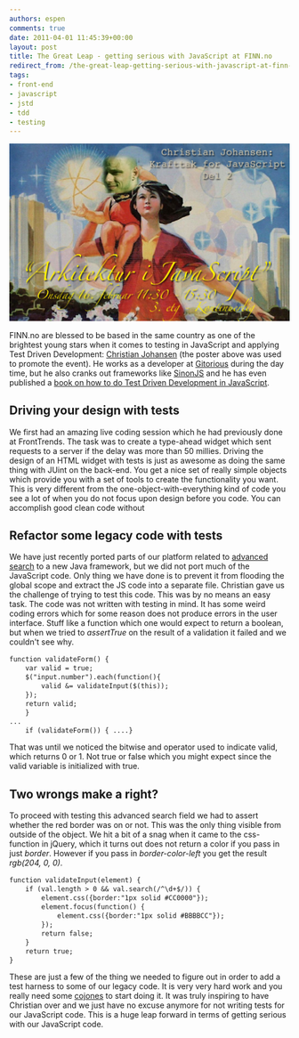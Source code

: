 ```yaml
---
authors: espen
comments: true
date: 2011-04-01 11:45:39+00:00
layout: post
title: The Great Leap - getting serious with JavaScript at FINN.no
redirect_from: /the-great-leap-getting-serious-with-javascript-at-finn-no/
tags:
- front-end
- javascript
- jstd
- tdd
- testing
---
```


![Krafttak for JavaScript](/images/2011-04-01-the-great-leap-getting-serious-with-javascript-at-finn-no/krafttak-cjno.png)

FINN.no are blessed to be based in the same country as one of the brightest young stars when it comes to testing in JavaScript and applying Test Driven Development: [Christian Johansen](https://github.com/cjohansen) (the poster above was used to promote the event).
He works as a developer at [Gitorious](http://gitorious.com/) during the day time, but he also cranks out frameworks like [SinonJS](http://sinonjs.org) and he has even published a [book on how to do Test Driven Development in JavaScript](http://www.amazon.com/dp/0321683919/).

## Driving your design with tests

We first had an amazing live coding session which he had previously done at FrontTrends. The task was to create a type-ahead widget which sent requests to a server if the delay was more than 50 millies. Driving the design of an HTML widget with tests is just as awesome as doing the same thing with JUint on the back-end.  You get a nice set of really simple objects which provide you with a set of tools to create the functionality you want. This is very different from the one-object-with-everything kind of code you see a lot of when you do not focus upon design before you code. You can accomplish good clean code without

## Refactor some legacy code with tests

We have just recently ported parts of our platform related to [advanced search](http://www.finn.no/finn/car/used/advanced) to a new Java framework, but we did not port much of the JavaScript code. Only thing we have done is to prevent it from flooding the global scope and extract the JS code into a separate file. Christian gave us the challenge of trying to test this code. This was by no means an easy task.
The code was not written with testing in mind. It has some weird coding errors which for some reason does not produce errors in the user interface. Stuff like a function which one would expect to return a boolean, but when we tried to _assertTrue_ on the result of a validation it failed and we couldn't see why.

    function validateForm() {
        var valid = true;
        $("input.number").each(function(){
            valid &= validateInput($(this));
        });
        return valid;
        }
    ...
        if (validateForm()) { ....}


That was until we noticed the  bitwise and operator used to indicate valid, which returns 0 or 1. Not true or false which you might expect since the valid variable is initialized with true.

## Two wrongs make a right?

To proceed with testing this advanced search field we had to assert whether the red border was on or not. This was the only thing visible from outside of the object. We hit a bit of a snag when it came to the css-function in jQuery, which it turns out does not return a color if you pass in just _border_. However if you pass in _border-color-left_ you get the result _rgb(204, 0, 0)_.


    function validateInput(element) {
        if (val.length > 0 && val.search(/^\d+$/)) {
            element.css({border:"1px solid #CC0000"});
            element.focus(function() {
                element.css({border:"1px solid #BBBBCC"});
            });
            return false;
        }
        return true;
    }




These are just a few of the thing we needed to figure out in order to add a test harness to some of our legacy code. It is very very hard work and you really need some [cojones](http://en.wikipedia.org/wiki/Cojones) to start doing it.  It was truly inspiring to have Christian over and we just have no excuse anymore for not writing tests for our JavaScript code. This is a huge leap forward in terms of getting serious with our JavaScript code.